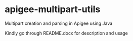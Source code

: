 # apigee-multipart-utils
Multipart creation and parsing in Apigee using Java

Kindly go through README.docx for description and usage
